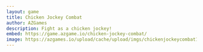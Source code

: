 ```yaml
---
layout: game
title: Chicken Jockey Combat
author: AZGames
description: Fight as a chicken jockey!
embed: https://game.azgame.io/chicken-jockey-combat/
image: https://azgames.io/upload/cache/upload/imgs/chickenjockeycombat1-m180x180.webp
---
```

